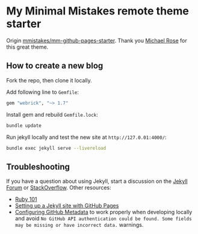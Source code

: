 # My Minimal Mistakes remote theme starter

Origin  [mmistakes/mm-github-pages-starter](https://github.com/mmistakes/mm-github-pages-starter/). Thank you [Michael Rose](https://mmistakes.github.io/minimal-mistakes/) for this great theme.

## How to create a new blog

Fork the repo, then clone it locally.

Add following line to `Gemfile`:
```bash
gem "webrick", "~> 1.7"
```

Install gem and rebuild `Gemfile.lock`:
```bash
bundle update
```

Run jekyll locally and test the new site at `http://127.0.01:4000/`:
```bash
bundle exec jekyll serve --livereload
```






## Troubleshooting

If you have a question about using Jekyll, start a discussion on the [Jekyll Forum](https://talk.jekyllrb.com/) or [StackOverflow](https://stackoverflow.com/questions/tagged/jekyll). Other resources:

- [Ruby 101](https://jekyllrb.com/docs/ruby-101/)
- [Setting up a Jekyll site with GitHub Pages](https://jekyllrb.com/docs/github-pages/)
- [Configuring GitHub Metadata](https://github.com/jekyll/github-metadata/blob/master/docs/configuration.md#configuration) to work properly when developing locally and avoid `No GitHub API authentication could be found. Some fields may be missing or have incorrect data.` warnings.

